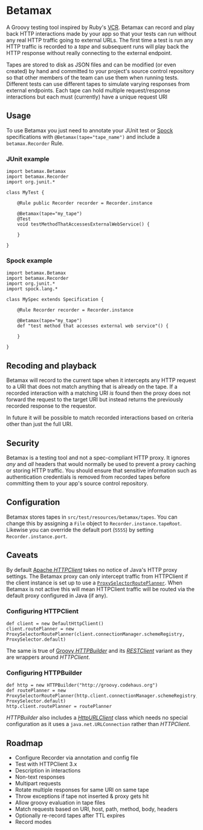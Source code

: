 # Betamax

A Groovy testing tool inspired by Ruby's [VCR][1]. Betamax can record and play back HTTP interactions made by your app
so that your tests can run without any real HTTP traffic going to external URLs. The first time a test is run any HTTP
traffic is recorded to a _tape_ and subsequent runs will play back the HTTP response without really connecting to the
external endpoint.

Tapes are stored to disk as JSON files and can be modified (or even created) by hand and committed to your project's
source control repository so that other members of the team can use them when running tests. Different tests can use
different tapes to simulate varying responses from external endpoints. Each tape can hold multiple request/response
interactions but each must (currently) have a unique request URI

## Usage

To use Betamax you just need to annotate your JUnit test or [Spock][2] specifications with `@Betamax(tape="tape_name")`
and include a `betamax.Recorder` Rule.

### JUnit example

    import betamax.Betamax
    import betamax.Recorder
    import org.junit.*

    class MyTest {

        @Rule public Recorder recorder = Recorder.instance

        @Betamax(tape="my_tape")
        @Test
        void testMethodThatAccessesExternalWebService() {

        }

    }

### Spock example

    import betamax.Betamax
    import betamax.Recorder
    import org.junit.*
    import spock.lang.*

    class MySpec extends Specification {

	    @Rule Recorder recorder = Recorder.instance

        @Betamax(tape="my_tape")
        def "test method that accesses external web service"() {

        }

    }

## Recoding and playback

Betamax will record to the current tape when it intercepts any HTTP request to a URI that does not match anything that
is already on the tape. If a recorded interaction with a matching URI _is_ found then the proxy does not forward the
request to the target URI but instead returns the previously recorded response to the requestor.

In future it will be possible to match recorded interactions based on criteria other than just the full URI.

## Security

Betamax is a testing tool and not a spec-compliant HTTP proxy. It ignores _any_ and _all_ headers that would normally be
used to prevent a proxy caching or storing HTTP traffic. You should ensure that sensitive information such as
authentication credentials is removed from recorded tapes before committing them to your app's source control
repository.

## Configuration

Betamax stores tapes in `src/test/resources/betamax/tapes`. You can change this by assigning a `File` object to
`Recorder.instance.tapeRoot`. Likewise you can override the default port (`5555`) by setting `Recorder.instance.port`.

## Caveats

By default [Apache _HTTPClient_][3] takes no notice of Java's HTTP proxy settings. The Betamax proxy can only intercept
traffic from HTTPClient if the client instance is set up to use a [`ProxySelectorRoutePlanner`][5]. When Betamax is not
active this will mean HTTPClient traffic will be routed via the default proxy configured in Java (if any).

### Configuring HTTPClient

    def client = new DefaultHttpClient()
    client.routePlanner = new ProxySelectorRoutePlanner(client.connectionManager.schemeRegistry, ProxySelector.default)

The same is true of [Groovy _HTTPBuilder_][4] and its [_RESTClient_][6] variant as they are wrappers around
_HTTPClient_.

### Configuring HTTPBuilder

    def http = new HTTPBuilder("http://groovy.codehaus.org")
    def routePlanner = new ProxySelectorRoutePlanner(http.client.connectionManager.schemeRegistry, ProxySelector.default)
    http.client.routePlanner = routePlanner

_HTTPBuilder_ also includes a [_HttpURLClient_][7] class which needs no special configuration as it uses a
`java.net.URLConnection` rather than _HTTPClient_.

## Roadmap

* Configure Recorder via annotation and config file
* Test with HTTPClient 3.x
* Description in interactions
* Non-text responses
* Multipart requests
* Rotate multiple responses for same URI on same tape
* Throw exceptions if tape not inserted & proxy gets hit
* Allow groovy evaluation in tape files
* Match requests based on URI, host, path, method, body, headers
* Optionally re-record tapes after TTL expires
* Record modes

[1]:https://github.com/myronmarston/vcr
[2]:http://spockframework.org/
[3]:http://hc.apache.org/httpcomponents-client-ga/httpclient/index.html
[4]:http://groovy.codehaus.org/modules/http-builder/
[5]:http://hc.apache.org/httpcomponents-client-ga/httpclient/apidocs/org/apache/http/impl/conn/ProxySelectorRoutePlanner.html
[6]:http://groovy.codehaus.org/modules/http-builder/doc/rest.html
[7]:http://groovy.codehaus.org/modules/http-builder/doc/httpurlclient.html
